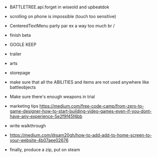 - BATTLETREE.api.forget in wiseold and upbeatdok
- scrolling on phone is impossible (touch too sensitive)
- CenteredTextMenu party par ex a way too much br /


- finish beta
- GOGLE KEEP
- trailer
- arts
- storepage
- make sure that all the ABILITIES and items are not used anywhere like battleobjects
- Make sure there's enough weapons in trial
- marketing tips https://medium.com/free-code-camp/from-zero-to-game-designer-how-to-start-building-video-games-even-if-you-dont-have-any-experience-5e2f9f45f4bb
- write walkthrough
- https://medium.com/@sam20gh/how-to-add-add-to-home-screen-to-your-website-4b07aee02676
- finally, produce a zip, put on steam
